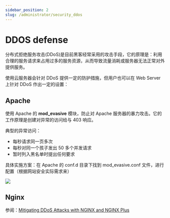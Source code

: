 ```yaml
---
sidebar_position: 2
slug: /administrator/security_ddos
---
```


# DDOS defense

分布式拒绝服务攻击(DDoS)是目前黑客经常采用的攻击手段，它的原理是：利用合理的服务请求来占用过多的服务资源，从而导致流量消耗或服务器无法正常对外提供服务。  

使用云服务器会针对 DDoS 提供一定的防护措施，但用户也可以在 Web Server 上针对 DDoS 作出一定的设置：  

## Apache

使用 Apache 的 **mod_evasive** 模块，防止对 Apache 服务器的暴力攻击。它的工作原理是创建对异常的访问给与 403 响应。  

典型的异常访问：  

- 每秒请求同一页多次
- 每秒对同一个孩子发出 50 多个并发请求
- 暂时列入黑名单时提出任何要求

具体实施方案：在 Apache 的 conf.d 目录下找到 mod_evasive.conf 文件，进行配置（根据网站安全实际需求来）

![](https://libs.websoft9.com/Websoft9/blog/zh/2020/12/Apache-403-mod_evasive-conf-websoft9.png)

## Nginx

参阅：[Mitigating DDoS Attacks with NGINX and NGINX Plus](https://www.nginx.com/blog/mitigating-ddos-attacks-with-nginx-and-nginx-plus)
